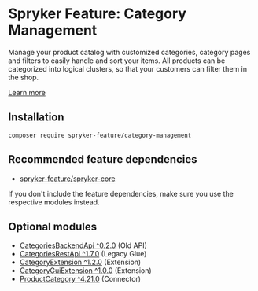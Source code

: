 # Spryker Feature: Category Management

Manage your product catalog with customized categories, category pages and filters to easily handle and sort your items. All products can be categorized into logical clusters, so that your customers can filter them in the shop.

[Learn more](https://docs.spryker.com/docs/pbc/all/product-information-management/202307.0/base-shop/feature-overviews/category-management-feature-overview.html)

## Installation

```
composer require spryker-feature/category-management
```

## Recommended feature dependencies
- [spryker-feature/spryker-core](https://github.com/spryker-feature/spryker-core)

If you don't include the feature dependencies, make sure you use the respective modules instead.

## Optional modules
- [CategoriesBackendApi ^0.2.0](https://github.com/spryker/categories-backend-api) (Old API)
- [CategoriesRestApi ^1.7.0](https://github.com/spryker/categories-rest-api) (Legacy Glue)
- [CategoryExtension ^1.2.0](https://github.com/spryker/category-extension) (Extension)
- [CategoryGuiExtension ^1.0.0](https://github.com/spryker/category-gui-extension) (Extension)
- [ProductCategory ^4.21.0](https://github.com/spryker/product-category) (Connector)
